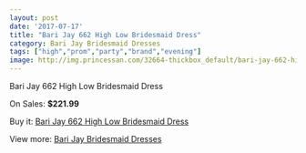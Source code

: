 ```yaml
---
layout: post
date: '2017-07-17'
title: "Bari Jay 662 High Low Bridesmaid Dress"
category: Bari Jay Bridesmaid Dresses
tags: ["high","prom","party","brand","evening"]
image: http://img.princessan.com/32664-thickbox_default/bari-jay-662-high-low-bridesmaid-dress.jpg
---
```

Bari Jay 662 High Low Bridesmaid Dress

On Sales: **$221.99**
<a href="https://www.princessan.com/en/15010-bari-jay-662-high-low-bridesmaid-dress.html"><amp-img layout="responsive" width="600" height="600" src="//img.princessan.com/32664-thickbox_default/bari-jay-662-high-low-bridesmaid-dress.jpg" alt="Bari Jay 662 High Low Bridesmaid Dress 0" /></a>

Buy it: [Bari Jay 662 High Low Bridesmaid Dress](https://www.princessan.com/en/15010-bari-jay-662-high-low-bridesmaid-dress.html "Bari Jay 662 High Low Bridesmaid Dress")

View more: [Bari Jay Bridesmaid Dresses](https://www.princessan.com/en/109- "Bari Jay Bridesmaid Dresses")